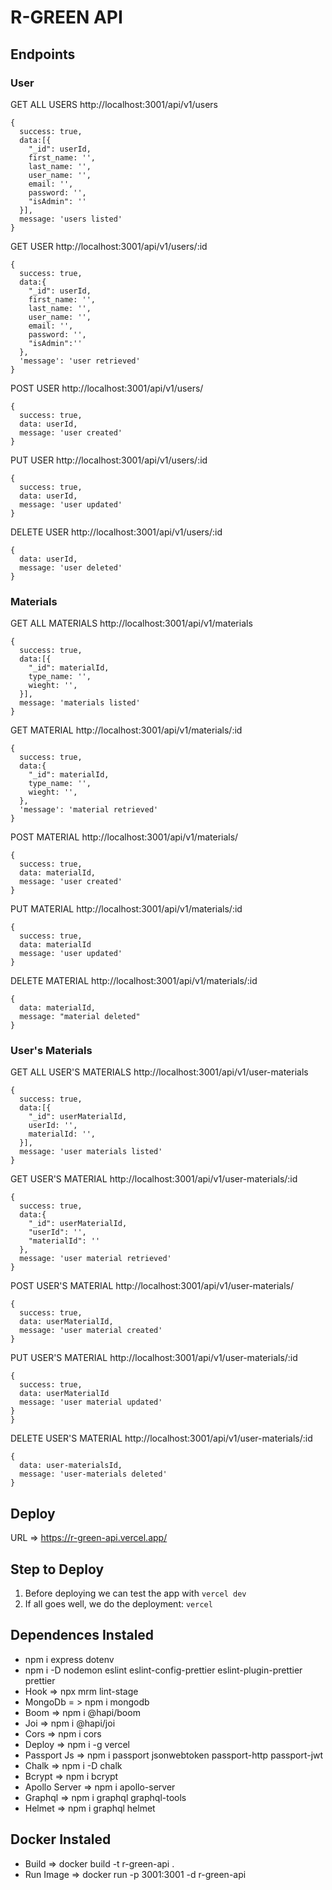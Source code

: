# R-GREEN API

## Endpoints

### User

GET ALL USERS http://localhost:3001/api/v1/users

```
{
  success: true,
  data:[{
    "_id": userId,
    first_name: '',
    last_name: '',
    user_name: '',
    email: '',
    password: '',
    "isAdmin": ''
  }],
  message: 'users listed'
}
```

GET USER http://localhost:3001/api/v1/users/:id

```
{
  success: true,
  data:{
    "_id": userId,
    first_name: '',
    last_name: '',
    user_name: '',
    email: '',
    password: '',
    "isAdmin":''
  },
  'message': 'user retrieved'
}
```

POST USER http://localhost:3001/api/v1/users/

```
{
  success: true,
  data: userId,
  message: 'user created'
}
```

PUT USER http://localhost:3001/api/v1/users/:id

```
{
  success: true,
  data: userId,
  message: 'user updated'
}
```

DELETE USER http://localhost:3001/api/v1/users/:id

```
{
  data: userId,
  message: 'user deleted'
}
```

### Materials

GET ALL MATERIALS http://localhost:3001/api/v1/materials

```
{
  success: true,
  data:[{
    "_id": materialId,
    type_name: '',
    wieght: '',
  }],
  message: 'materials listed'
}
```

GET MATERIAL http://localhost:3001/api/v1/materials/:id

```
{
  success: true,
  data:{
    "_id": materialId,
    type_name: '',
    wieght: '',
  },
  'message': 'material retrieved'
}
```

POST MATERIAL http://localhost:3001/api/v1/materials/

```
{
  success: true,
  data: materialId,
  message: 'user created'
}
```

PUT MATERIAL http://localhost:3001/api/v1/materials/:id

```
{
  success: true,
  data: materialId
  message: 'user updated'
}
```

DELETE MATERIAL http://localhost:3001/api/v1/materials/:id

```
{
  data: materialId,
  message: "material deleted"
}
```

### User's Materials

GET ALL USER'S MATERIALS http://localhost:3001/api/v1/user-materials

```
{
  success: true,
  data:[{
    "_id": userMaterialId,
    userId: '',
    materialId: '',
  }],
  message: 'user materials listed'
}
```

GET USER'S MATERIAL http://localhost:3001/api/v1/user-materials/:id

```
{
  success: true,
  data:{
    "_id": userMaterialId,
    "userId": '',
    "materialId": ''
  },
  message: 'user material retrieved'
}
```

POST USER'S MATERIAL http://localhost:3001/api/v1/user-materials/

```
{
  success: true,
  data: userMaterialId,
  message: 'user material created'
}
```

PUT USER'S MATERIAL http://localhost:3001/api/v1/user-materials/:id

```
{
  success: true,
  data: userMaterialId
  message: 'user material updated'
}
}
```

DELETE USER'S MATERIAL http://localhost:3001/api/v1/user-materials/:id

```
{
  data: user-materialsId,
  message: 'user-materials deleted'
}
```

## Deploy

URL => https://r-green-api.vercel.app/

## Step to Deploy

  1. Before deploying we can test the app with ``` vercel dev ```
  2. If all goes well, we do the deployment: ``` vercel ```

## Dependences Instaled

- npm i express dotenv
- npm i -D nodemon eslint eslint-config-prettier eslint-plugin-prettier prettier
- Hook => npx mrm lint-stage
- MongoDb = > npm i mongodb
- Boom => npm i @hapi/boom
- Joi => npm i @hapi/joi
- Cors => npm i cors
- Deploy => npm i -g vercel
- Passport Js => npm i passport jsonwebtoken passport-http passport-jwt
- Chalk => npm i -D chalk
- Bcrypt => npm i bcrypt
- Apollo Server => npm i apollo-server
- Graphql => npm i graphql graphql-tools
- Helmet => npm i graphql helmet

## Docker Instaled
- Build => docker build -t r-green-api .
- Run Image => docker run -p 3001:3001 -d r-green-api
